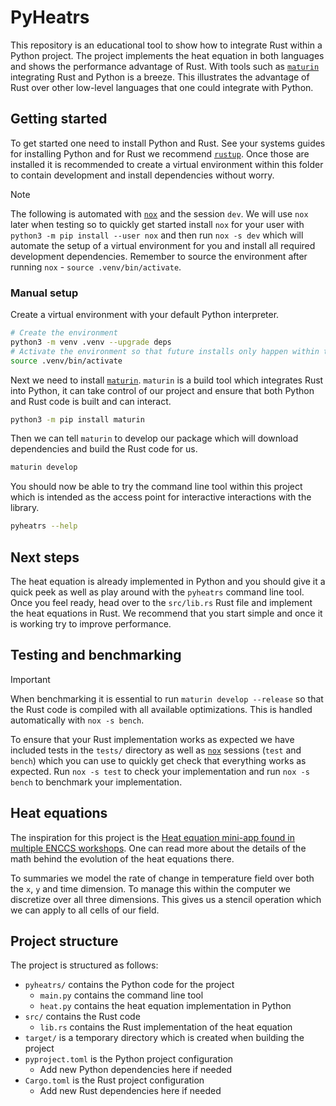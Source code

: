 # PyHeatrs

This repository is an educational tool to show how to integrate Rust within a
Python project. The project implements the heat equation in both languages and
shows the performance advantage of Rust. With tools such as
[`maturin`](https://www.maturin.rs/) integrating Rust and Python is a breeze.
This illustrates the advantage of Rust over other low-level languages that one
could integrate with Python.

## Getting started

To get started one need to install Python and Rust. See your systems guides for
installing Python and for Rust we recommend [`rustup`](https://rustup.rs/).
Once those are installed it is recommended to create a virtual environment
within this folder to contain development and install dependencies without
worry.

> [!NOTE]
> The following is automated with
> [`nox`](https://nox.thea.codes/en/stable/index.html) and the session `dev`.
> We will use `nox` later when testing so to quickly get started install `nox`
> for your user with `python3 -m pip install --user nox` and then run
> `nox -s dev` which will automate the setup of a virtual environment for you
> and install all required development dependencies. Remember to source the
> environment after running `nox` - `source .venv/bin/activate`.

### Manual setup

Create a virtual environment with your default Python interpreter.

```bash
# Create the environment
python3 -m venv .venv --upgrade deps
# Activate the environment so that future installs only happen within the environment
source .venv/bin/activate
```

Next we need to install [`maturin`](https://www.maturin.rs/). `maturin` is a
build tool which integrates Rust into Python, it can take control of our
project and ensure that both Python and Rust code is built and can interact.

```bash
python3 -m pip install maturin
```

Then we can tell `maturin` to develop our package which will download
dependencies and build the Rust code for us.

```bash
maturin develop
```

You should now be able to try the command line tool within this project which
is intended as the access point for interactive interactions with the library.

```bash
pyheatrs --help
```

## Next steps

The heat equation is already implemented in Python and you should give it a
quick peek as well as play around with the `pyheatrs` command line tool. Once
you feel ready, head over to the `src/lib.rs` Rust file and implement the heat
equations in Rust. We recommend that you start simple and once it is working
try to improve performance.

## Testing and benchmarking

> [!IMPORTANT]
> When benchmarking it is essential to run `maturin develop --release` so that
> the Rust code is compiled with all available optimizations. This is handled
> automatically with `nox -s bench`.

To ensure that your Rust implementation works as expected we have included
tests in the `tests/` directory as well as
[`nox`](https://nox.thea.codes/en/stable/index.html) sessions (`test` and
`bench`) which you can use to quickly get check that everything works as
expected. Run `nox -s test` to check your implementation and run `nox -s bench`
to benchmark your implementation.

## Heat equations

The inspiration for this project is the [Heat equation mini-app found in
multiple ENCCS
workshops](https://enccs.github.io/sycl-workshop/heat-equation/). One can read
more about the details of the math behind the evolution of the heat equations
there.

To summaries we model the rate of change in temperature field over both the
`x`, `y` and time dimension. To manage this within the computer we discretize
over all three dimensions. This gives us a stencil operation which we can apply
to all cells of our field.

## Project structure

The project is structured as follows:
- `pyheatrs/` contains the Python code for the project
    - `main.py` contains the command line tool
    - `heat.py` contains the heat equation implementation in Python
- `src/` contains the Rust code
    - `lib.rs` contains the Rust implementation of the heat equation
- `target/` is a temporary directory which is created when building the project
- `pyproject.toml` is the Python project configuration
    - Add new Python dependencies here if needed
- `Cargo.toml` is the Rust project configuration
    - Add new Rust dependencies here if needed

